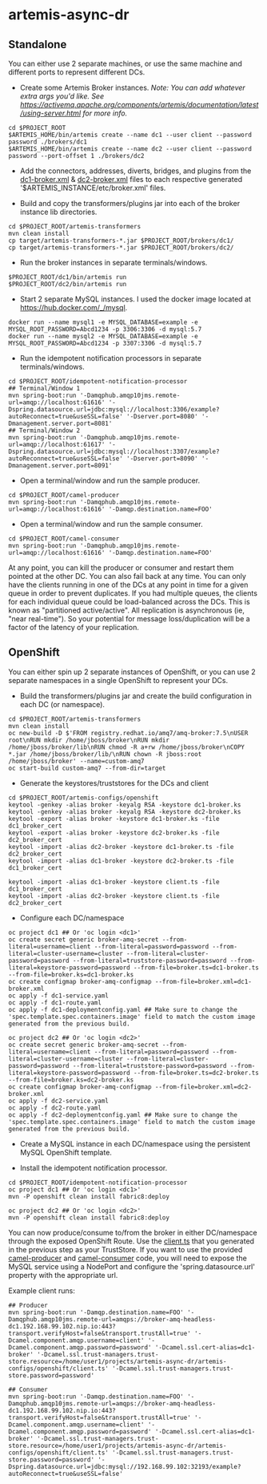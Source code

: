 # artemis-async-dr

## Standalone

You can either use 2 separate machines, or use the same machine and different ports to represent different DCs.

- Create some Artemis Broker instances. _Note: You can add whatever extra args you'd like. See https://activemq.apache.org/components/artemis/documentation/latest/using-server.html for more info._

```
cd $PROJECT_ROOT
$ARTEMIS_HOME/bin/artemis create --name dc1 --user client --password password ./brokers/dc1
$ARTEMIS_HOME/bin/artemis create --name dc2 --user client --password password --port-offset 1 ./brokers/dc2
```

- Add the connectors, addresses, diverts, bridges, and plugins from the [dc1-broker.xml](./artemis-configs/dc1-broker.xml) & [dc2-broker.xml](./artemis-configs/dc2-broker.xml) files to each respective generated '$ARTEMIS_INSTANCE/etc/broker.xml' files.

- Build and copy the transformers/plugins jar into each of the broker instance lib directories.

```
cd $PROJECT_ROOT/artemis-transformers
mvn clean install
cp target/artemis-transformers-*.jar $PROJECT_ROOT/brokers/dc1/
cp target/artemis-transformers-*.jar $PROJECT_ROOT/brokers/dc2/
```

- Run the broker instances in separate terminals/windows.

```
$PROJECT_ROOT/dc1/bin/artemis run
$PROJECT_ROOT/dc2/bin/artemis run
```

- Start 2 separate MySQL instances. I used the docker image located at https://hub.docker.com/_/mysql.

```
docker run --name mysql1 -e MYSQL_DATABASE=example -e MYSQL_ROOT_PASSWORD=Abcd1234 -p 3306:3306 -d mysql:5.7
docker run --name mysql2 -e MYSQL_DATABASE=example -e MYSQL_ROOT_PASSWORD=Abcd1234 -p 3307:3306 -d mysql:5.7
```

- Run the idempotent notification processors in separate terminals/windows.

```
cd $PROJECT_ROOT/idempotent-notification-processor
## Terminal/Window 1
mvn spring-boot:run '-Damqphub.amqp10jms.remote-url=amqp://localhost:61616' '-Dspring.datasource.url=jdbc:mysql://localhost:3306/example?autoReconnect=true&useSSL=false' '-Dserver.port=8080' '-Dmanagement.server.port=8081'
## Terminal/Window 2
mvn spring-boot:run '-Damqphub.amqp10jms.remote-url=amqp://localhost:61617' '-Dspring.datasource.url=jdbc:mysql://localhost:3307/example?autoReconnect=true&useSSL=false' '-Dserver.port=8090' '-Dmanagement.server.port=8091'
```

- Open a terminal/window and run the sample producer.

```
cd $PROJECT_ROOT/camel-producer
mvn spring-boot:run '-Damqphub.amqp10jms.remote-url=amqp://localhost:61616' '-Damqp.destination.name=FOO'
```

- Open a terminal/window and run the sample consumer.

```
cd $PROJECT_ROOT/camel-consumer
mvn spring-boot:run '-Damqphub.amqp10jms.remote-url=amqp://localhost:61616' '-Damqp.destination.name=FOO'
```

At any point, you can kill the producer or consumer and restart them pointed at the other DC. You can also fail back at any time. You can only have the clients running in one of the DCs at any point in time for a given queue in order to prevent duplicates. If you had multiple queues, the clients for each individual queue could be load-balanced across the DCs. This is known as "partitioned active/active". All replication is asynchronous (ie, "near real-time"). So your potential for message loss/duplication will be a factor of the latency of your replication.

## OpenShift

You can either spin up 2 separate instances of OpenShift, or you can use 2 separate namespaces in a single OpenShift to represent your DCs.

- Build the transformers/plugins jar and create the build configuration in each DC (or namespace).

```
cd $PROJECT_ROOT/artemis-transformers
mvn clean install
oc new-build -D $'FROM registry.redhat.io/amq7/amq-broker:7.5\nUSER root\nRUN mkdir /home/jboss/broker\nRUN mkdir /home/jboss/broker/lib\nRUN chmod -R a+rw /home/jboss/broker\nCOPY *.jar /home/jboss/broker/lib/\nRUN chown -R jboss:root /home/jboss/broker' --name=custom-amq7
oc start-build custom-amq7 --from-dir=target
```

- Generate the keystores/truststores for the DCs and client

```
cd $PROJECT_ROOT/artemis-configs/openshift
keytool -genkey -alias broker -keyalg RSA -keystore dc1-broker.ks
keytool -genkey -alias broker -keyalg RSA -keystore dc2-broker.ks
keytool -export -alias broker -keystore dc1-broker.ks -file dc1_broker_cert
keytool -export -alias broker -keystore dc2-broker.ks -file dc2_broker_cert
keytool -import -alias dc2-broker -keystore dc1-broker.ts -file dc2_broker_cert
keytool -import -alias dc1-broker -keystore dc2-broker.ts -file dc1_broker_cert

keytool -import -alias dc1-broker -keystore client.ts -file dc1_broker_cert
keytool -import -alias dc2-broker -keystore client.ts -file dc2_broker_cert
```

- Configure each DC/namespace

```
oc project dc1 ## Or 'oc login <dc1>'
oc create secret generic broker-amq-secret --from-literal=username=client --from-literal=password=password --from-literal=cluster-username=cluster --from-literal=cluster-password=password --from-literal=truststore-password=password --from-literal=keystore-password=password --from-file=broker.ts=dc1-broker.ts --from-file=broker.ks=dc1-broker.ks
oc create configmap broker-amq-configmap --from-file=broker.xml=dc1-broker.xml
oc apply -f dc1-service.yaml
oc apply -f dc1-route.yaml
oc apply -f dc1-deploymentconfig.yaml ## Make sure to change the  'spec.template.spec.containers.image' field to match the custom image generated from the previous build.

oc project dc2 ## Or 'oc login <dc2>'
oc create secret generic broker-amq-secret --from-literal=username=client --from-literal=password=password --from-literal=cluster-username=cluster --from-literal=cluster-password=password --from-literal=truststore-password=password --from-literal=keystore-password=password --from-file=broker.ts=dc2-broker.ts --from-file=broker.ks=dc2-broker.ks
oc create configmap broker-amq-configmap --from-file=broker.xml=dc2-broker.xml
oc apply -f dc2-service.yaml
oc apply -f dc2-route.yaml
oc apply -f dc2-deploymentconfig.yaml ## Make sure to change the  'spec.template.spec.containers.image' field to match the custom image generated from the previous build.
```

- Create a MySQL instance in each DC/namespace using the persistent MySQL OpenShift template.

- Install the idempotent notification processor.

```
cd $PROJECT_ROOT/idempotent-notification-processor
oc project dc1 ## Or 'oc login <dc1>'
mvn -P openshift clean install fabric8:deploy

oc project dc2 ## Or 'oc login <dc2>'
mvn -P openshift clean install fabric8:deploy
```

You can now produce/consume to/from the broker in either DC/namespace through the exposed OpenShift Route. Use the [client.ts](./artemis-configs/openshift/client.ts) that you generated in the previous step as your TrustStore. If you want to use the provided [camel-producer](./camel-producer) and [camel-consumer](./camel-consumer) code, you will need to expose the MySQL service using a NodePort and configure the 'spring.datasource.url' property with the appropriate url.

Example client runs:

```
## Producer
mvn spring-boot:run '-Damqp.destination.name=FOO' '-Damqphub.amqp10jms.remote-url=amqps://broker-amq-headless-dc1.192.168.99.102.nip.io:443?transport.verifyHost=false&transport.trustAll=true' '-Dcamel.component.amqp.username=client' '-Dcamel.component.amqp.password=password' '-Dcamel.ssl.cert-alias=dc1-broker' '-Dcamel.ssl.trust-managers.trust-store.resource=/home/user1/projects/artemis-async-dr/artemis-configs/openshift/client.ts' '-Dcamel.ssl.trust-managers.trust-store.password=password'

## Consumer
mvn spring-boot:run '-Damqp.destination.name=FOO' '-Damqphub.amqp10jms.remote-url=amqps://broker-amq-headless-dc1.192.168.99.102.nip.io:443?transport.verifyHost=false&transport.trustAll=true' '-Dcamel.component.amqp.username=client' '-Dcamel.component.amqp.password=password' '-Dcamel.ssl.cert-alias=dc1-broker' '-Dcamel.ssl.trust-managers.trust-store.resource=/home/user1/projects/artemis-async-dr/artemis-configs/openshift/client.ts' '-Dcamel.ssl.trust-managers.trust-store.password=password' '-Dspring.datasource.url=jdbc:mysql://192.168.99.102:32193/example?autoReconnect=true&useSSL=false'
```